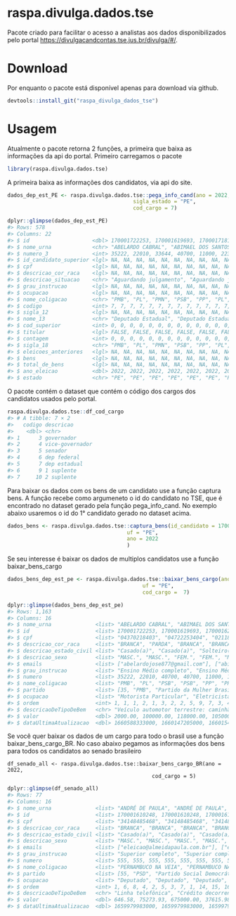 
<!-- README.md is generated from README.Rmd. Please edit that file -->

# raspa.divulga.dados.tse

Pacote criado para facilitar o acesso a analistas aos dados
disponibilizados pelo portal
<https://divulgacandcontas.tse.jus.br/divulga/#/>.

# Download

Por enquanto o pacote está disponível apenas para download via github.

``` r
devtools::install_git("raspa_divulga_dados_tse")
```

# Usagem

Atualmente o pacote retorna 2 funções, a primeira que baixa as
informações da api do portal. Primeiro carregamos o pacote

``` r
library(raspa.divulga.dados.tse)
```

A primeira baixa as informações dos candidatos, via api do site.

``` r
dados_dep_est_PE <- raspa.divulga.dados.tse::pega_info_cand(ano = 2022,
                                        sigla_estado = "PE",
                                        cod_cargo = 7)
```

``` r
dplyr::glimpse(dados_dep_est_PE)
#> Rows: 578
#> Columns: 22
#> $ id                    <dbl> 170001722253, 170001619693, 170001718131, 170001…
#> $ nome_urna             <chr> "ABELARDO CABRAL", "ABIMAEL DOS SANTOS PEREIRA",…
#> $ numero_3              <int> 35222, 22010, 33644, 40700, 11000, 22345, 70333,…
#> $ id_candidato_superior <lgl> NA, NA, NA, NA, NA, NA, NA, NA, NA, NA, NA, NA, …
#> $ cpf                   <lgl> NA, NA, NA, NA, NA, NA, NA, NA, NA, NA, NA, NA, …
#> $ descricao_cor_raca    <lgl> NA, NA, NA, NA, NA, NA, NA, NA, NA, NA, NA, NA, …
#> $ descricao_situacao    <chr> "Aguardando julgamento", "Aguardando julgamento"…
#> $ grau_instrucao        <lgl> NA, NA, NA, NA, NA, NA, NA, NA, NA, NA, NA, NA, …
#> $ ocupacao              <lgl> NA, NA, NA, NA, NA, NA, NA, NA, NA, NA, NA, NA, …
#> $ nome_coligacao        <chr> "PMB", "PL", "PMN", "PSB", "PP", "PL", "AVANTE",…
#> $ codigo                <int> 7, 7, 7, 7, 7, 7, 7, 7, 7, 7, 7, 7, 7, 7, 7, 7, …
#> $ sigla_12              <lgl> NA, NA, NA, NA, NA, NA, NA, NA, NA, NA, NA, NA, …
#> $ nome_13               <chr> "Deputado Estadual", "Deputado Estadual", "Deput…
#> $ cod_superior          <int> 0, 0, 0, 0, 0, 0, 0, 0, 0, 0, 0, 0, 0, 0, 0, 0, …
#> $ titular               <lgl> FALSE, FALSE, FALSE, FALSE, FALSE, FALSE, FALSE,…
#> $ contagem              <int> 0, 0, 0, 0, 0, 0, 0, 0, 0, 0, 0, 0, 0, 0, 0, 0, …
#> $ sigla_18              <chr> "PMB", "PL", "PMN", "PSB", "PP", "PL", "AVANTE",…
#> $ eleicoes_anteriores   <lgl> NA, NA, NA, NA, NA, NA, NA, NA, NA, NA, NA, NA, …
#> $ bens                  <lgl> NA, NA, NA, NA, NA, NA, NA, NA, NA, NA, NA, NA, …
#> $ total_de_bens         <lgl> NA, NA, NA, NA, NA, NA, NA, NA, NA, NA, NA, NA, …
#> $ ano_eleicao           <dbl> 2022, 2022, 2022, 2022, 2022, 2022, 2022, 2022, …
#> $ estado                <chr> "PE", "PE", "PE", "PE", "PE", "PE", "PE", "PE", …
```

O pacote contém o dataset que contém o código dos cargos dos candidatos
usados pelo portal.

``` r
raspa.divulga.dados.tse::df_cod_cargo
#> # A tibble: 7 × 2
#>   codigo descricao      
#>    <dbl> <chr>          
#> 1      3 governador     
#> 2      4 vice-governador
#> 3      5 senador        
#> 4      6 dep federal    
#> 5      7 dep estadual   
#> 6      9 1 suplente     
#> 7     10 2 suplente
```

Para baixar os dados com os bens de um candidato use a função captura
bens. A função recebe como argumeneto o id do candidato no TSE, que é
encontrado no dataset gerado pela função pega_info_cand. No exemplo
abaixo usaremos o id do 1° candidato gerado no dataset acima.

``` r
dados_bens <- raspa.divulga.dados.tse::captura_bens(id_candidato = 170001722253,
                                      uf = "PE",
                                      ano = 2022
                                      )
```

Se seu interesse é baixar os dados de multiplos candidatos use a função
baixar_bens_cargo

``` r
dados_bens_dep_est_pe <- raspa.divulga.dados.tse::baixar_bens_cargo(ano = 2022,
                                           uf = "PE",
                                           cod_cargo =  7)
```

``` r
dplyr::glimpse(dados_bens_dep_est_pe)
#> Rows: 1,163
#> Columns: 16
#> $ nome_urna              <list> "ABELARDO CABRAL", "ABIMAEL DOS SANTOS PEREIRA…
#> $ id                     <list> 170001722253, 170001619693, 170001620391, 1700…
#> $ cpf                    <list> "04370218403", "04722253404", "02118569408", "…
#> $ descricao_cor_raca     <list> "BRANCA", "PARDA", "BRANCA", "BRANCA", "BRANCA…
#> $ descricao_estado_civil <list> "Casado(a)", "Casado(a)", "Solteiro(a)", "Solt…
#> $ descricao_sexo         <list> "MASC.", "MASC.", "FEM.", "FEM.", "MASC.", "MA…
#> $ emails                 <list> ["abelardojose877@gmail.com"], ["abimaelsantos…
#> $ grau_instrucao         <list> "Ensino Médio completo", "Ensino Médio complet…
#> $ numero                 <list> 35222, 22010, 40700, 40700, 11000, 11000, 1100…
#> $ nome_coligacao         <list> "PMB", "PL", "PSB", "PSB", "PP", "PP", "PP", "…
#> $ partido                <list> [35, "PMB", "Partido da Mulher Brasileira"], […
#> $ ocupacao               <list> "Motorista Particular", "Eletricista e Assemel…
#> $ ordem                  <int> 1, 1, 1, 2, 1, 3, 2, 2, 5, 9, 7, 3, 4, 8, 1, 6,…
#> $ descricaoDeTipoDeBem   <chr> "Veículo automotor terrestre: caminhão, automóv…
#> $ valor                  <dbl> 2000.00, 100000.00, 118000.00, 105000.00, 35000…
#> $ dataUltimaAtualizacao  <dbl> 1660588333000, 1660147205000, 1660154225000, 16…
```

Se você quer baixar os dados de um cargo para todo o brasil use a função
baixar_bens_cargo_BR. No caso abaixo pegamos as informações dos bens
para todos os candidatos ao senado brasileiro

``` rm
df_senado_all <- raspa.divulga.dados.tse::baixar_bens_cargo_BR(ano = 2022,
                                              cod_cargo = 5)
```

``` r
dplyr::glimpse(df_senado_all)
#> Rows: 77
#> Columns: 16
#> $ nome_urna              <list> "ANDRÉ DE PAULA", "ANDRÉ DE PAULA", "ANDRÉ DE …
#> $ id                     <list> 170001610248, 170001610248, 170001610248, 1700…
#> $ cpf                    <list> "34148485468", "34148485468", "34148485468", "…
#> $ descricao_cor_raca     <list> "BRANCA", "BRANCA", "BRANCA", "BRANCA", "BRANC…
#> $ descricao_estado_civil <list> "Casado(a)", "Casado(a)", "Casado(a)", "Casado…
#> $ descricao_sexo         <list> "MASC.", "MASC.", "MASC.", "MASC.", "MASC.", "…
#> $ emails                 <list> ["eleicao@almeidapaula.com.br"], ["eleicao@alm…
#> $ grau_instrucao         <list> "Superior completo", "Superior completo", "Sup…
#> $ numero                 <list> 555, 555, 555, 555, 555, 555, 555, 555, 444, 4…
#> $ nome_coligacao         <list> "PERNAMBUCO NA VEIA", "PERNAMBUCO NA VEIA", "P…
#> $ partido                <list> [55, "PSD", "Partido Social Democrático"], [55…
#> $ ocupacao               <list> "Deputado", "Deputado", "Deputado", "Deputado"…
#> $ ordem                  <int> 1, 6, 8, 4, 2, 5, 3, 7, 1, 14, 15, 16, 12, 13, …
#> $ descricaoDeTipoDeBem   <chr> "Linha telefônica", "Crédito decorrente de empr…
#> $ valor                  <dbl> 646.58, 75273.93, 675000.00, 37615.98, 591500.0…
#> $ dataUltimaAtualizacao  <dbl> 1659979983000, 1659979983000, 1659979983000, 16…
```
